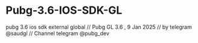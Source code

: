 # Pubg-3.6-IOS-SDK-GL
pubg 3.6 ios sdk external global 
// Pubg GL 3.6 , 9 Jan 2025
// by telegram @saudgl
// Channel telegram @pubg_dev
